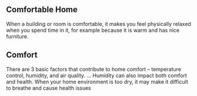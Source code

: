 ## Comfortable Home
When a building or room is comfortable, it makes you feel physically relaxed when you spend time in it, for example because it is warm and has nice furniture.
## Comfort 
There are 3 basic factors that contribute to home comfort – temperature control, humidity, and air quality. ... Humidity can also impact both comfort and health. When your home environment is too dry, it may make it difficult to breathe and cause health issues

